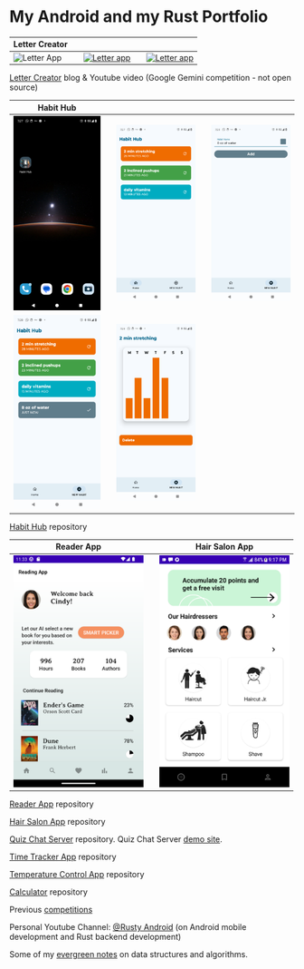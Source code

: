 # My Android and my Rust Portfolio

| Letter Creator | |        | |        |
| - | - | - | - | - |
|<img src="https://github.com/spike/spike/blob/main/screenshot_start_letter.png" width="230"  title="Letter App"/></a>| |<a href="https://dev.to/stephanbranczyk/letter-creator-my-entry-for-the-google-gemini-competition-4pnh"><img src="https://github.com/spike/spike/blob/main/screenshot_second_letter.png" width="230"  title="Letter app"/></a>| |<a href="https://dev.to/stephanbranczyk/letter-creator-my-entry-for-the-google-gemini-competition-4pnh"><img src="https://github.com/spike/spike/blob/main/screenshot_end_letter.png" width="230"  title="Letter app"/></a>|

<a href="https://dev.to/stephanbranczyk/letter-creator-my-entry-for-the-google-gemini-competition-4pnh">Letter Creator</a> blog & Youtube video (Google Gemini competition - not open source)

| Habit Hub | |        | |        |
| - | - | - | - | - |
|<a href="https://github.com/spike/HabitHub"><img src="https://github.com/spike/spike/blob/main/HabitHub0.png" width="230"  title="Habit Hub"/></a>| |<a href="https://github.com/spike/HabitHub"><img src="https://github.com/spike/spike/blob/main/HabitHub2.png" width="230"  title="Habit Hub" /></a>| |<a href="https://github.com/spike/HabitHub"><img src="https://github.com/spike/spike/blob/main/HabitHub3.png" width="230"  title="Habit Hub" /></a>|
|<a href="https://github.com/spike/HabitHub"><img src="https://github.com/spike/spike/blob/main/HabitHub4.png" width="230"  title="Habit Hub" /></a>| |<a href="https://github.com/spike/HabitHub"><img src="https://github.com/spike/spike/blob/main/HabitHub5.png" width="230"  title="Habit Hub" /></a>|

<a href="https://github.com/spike/HabitHub">Habit Hub</a> repository

| Reader App | | Hair Salon App |
| - | - | - |
|<a href="https://github.com/spike/Reader"><img src="https://github.com/spike/spike/blob/main/bookreaderv3.png" width="230"  title="Reading App"/></a>| |<a href="https://github.com/spike/Salon"><img src="https://github.com/spike/spike/blob/main/salon_app.png" width="230"  title="Salon App"/></a>|

<a href="https://github.com/spike/Reader">Reader App</a> repository

<a href="https://github.com/spike/Salon">Hair Salon App</a> repository

<a href="https://github.com/spike/QuizChatServer">Quiz Chat Server</a> repository. Quiz Chat Server <a href="https://quiz-chat-sparkling-wildflower-5475.fly.dev/">demo site</a>.

<a href="https://github.com/spike/TimeTracker">Time Tracker App</a> repository

<a href="https://github.com/spike/TemperatureControl">Temperature Control App</a> repository

<a href="https://github.com/spike/CalculatorV2">Calculator</a> repository

Previous <a href="https://docs.google.com/document/d/19638-Sh49ahaZuSshDebn-WZMkiT7H2Je5WdkZPERoM/pub">competitions</a>

Personal Youtube Channel: <a href="https://www.youtube.com/@RustyAndroid">@Rusty Android</a> 
(on Android mobile development and Rust backend development)

Some of my <a href="https://github.com/spike/CompetitiveProgramming/tree/master/resources">evergreen notes</a> on data structures and algorithms.
